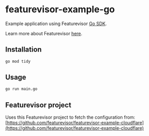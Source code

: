 # featurevisor-example-go

Example application using Featurevisor [Go SDK](https://github.com/featurevisor/featurevisor-go).

Learn more about Featurevisor [here](https://featurevisor.com).

## Installation

```bash
go mod tidy
```

## Usage

```bash
go run main.go
```

## Featurevisor project

Uses this Featurevisor project to fetch the configuration from: [https://github.com/featurevisor/featurevisor-example-cloudflare](https://github.com/featurevisor/featurevisor-example-cloudflare)
